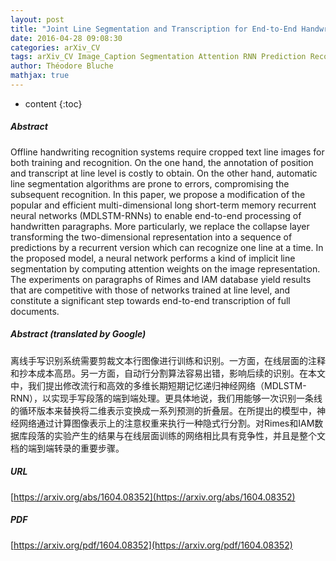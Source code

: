 ```yaml
---
layout: post
title: "Joint Line Segmentation and Transcription for End-to-End Handwritten Paragraph Recognition"
date: 2016-04-28 09:08:30
categories: arXiv_CV
tags: arXiv_CV Image_Caption Segmentation Attention RNN Prediction Recognition
author: Théodore Bluche
mathjax: true
---
```


* content
{:toc}

##### Abstract
Offline handwriting recognition systems require cropped text line images for both training and recognition. On the one hand, the annotation of position and transcript at line level is costly to obtain. On the other hand, automatic line segmentation algorithms are prone to errors, compromising the subsequent recognition. In this paper, we propose a modification of the popular and efficient multi-dimensional long short-term memory recurrent neural networks (MDLSTM-RNNs) to enable end-to-end processing of handwritten paragraphs. More particularly, we replace the collapse layer transforming the two-dimensional representation into a sequence of predictions by a recurrent version which can recognize one line at a time. In the proposed model, a neural network performs a kind of implicit line segmentation by computing attention weights on the image representation. The experiments on paragraphs of Rimes and IAM database yield results that are competitive with those of networks trained at line level, and constitute a significant step towards end-to-end transcription of full documents.

##### Abstract (translated by Google)
离线手写识别系统需要剪裁文本行图像进行训练和识别。一方面，在线层面的注释和抄本成本高昂。另一方面，自动行分割算法容易出错，影响后续的识别。在本文中，我们提出修改流行和高效的多维长期短期记忆递归神经网络（MDLSTM-RNN），以实现手写段落的端到端处理。更具体地说，我们用能够一次识别一条线的循环版本来替换将二维表示变换成一系列预测的折叠层。在所提出的模型中，神经网络通过计算图像表示上的注意权重来执行一种隐式行分割。对Rimes和IAM数据库段落的实验产生的结果与在线层面训练的网络相比具有竞争性，并且是整个文档的端到端转录的重要步骤。

##### URL
[https://arxiv.org/abs/1604.08352](https://arxiv.org/abs/1604.08352)

##### PDF
[https://arxiv.org/pdf/1604.08352](https://arxiv.org/pdf/1604.08352)

